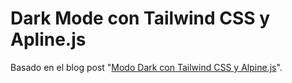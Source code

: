 # Dark Mode con Tailwind CSS y Apline.js

Basado en el blog post "[Modo Dark con Tailwind CSS y Alpine.js](https://oliverservin.com/dark/)".
